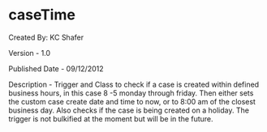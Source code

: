 caseTime 
========
Created By: KC Shafer

Version - 1.0

Published Date - 09/12/2012

Description - Trigger and Class to check if a case is created within defined business hours, in this case 8 -5 monday through friday.
Then either sets the custom case create date and time to now, or to 8:00 am of the closest business day. Also checks if the case 
is being created on a holiday. The trigger is not bulkified at the moment but will be in the future. 
